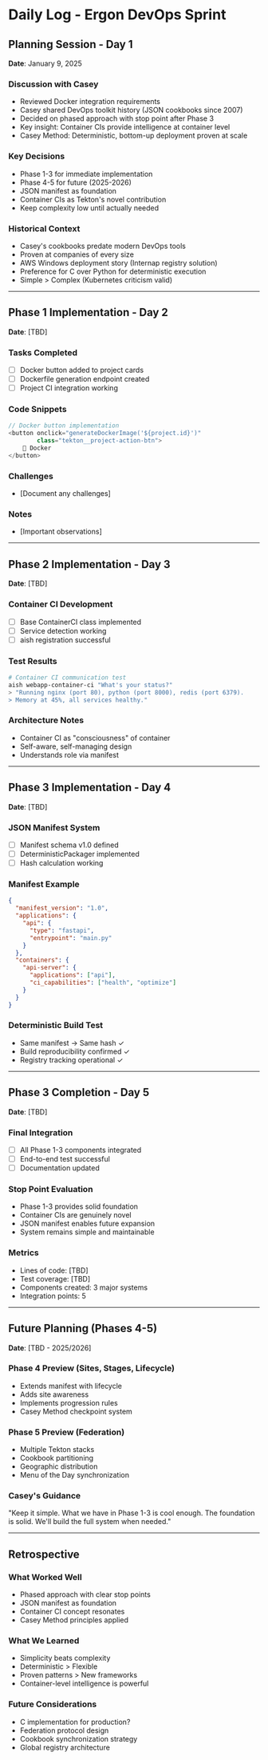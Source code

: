 # Daily Log - Ergon DevOps Sprint

## Planning Session - Day 1
**Date**: January 9, 2025

### Discussion with Casey
- Reviewed Docker integration requirements
- Casey shared DevOps toolkit history (JSON cookbooks since 2007)
- Decided on phased approach with stop point after Phase 3
- Key insight: Container CIs provide intelligence at container level
- Casey Method: Deterministic, bottom-up deployment proven at scale

### Key Decisions
- Phase 1-3 for immediate implementation
- Phase 4-5 for future (2025-2026)
- JSON manifest as foundation
- Container CIs as Tekton's novel contribution
- Keep complexity low until actually needed

### Historical Context
- Casey's cookbooks predate modern DevOps tools
- Proven at companies of every size
- AWS Windows deployment story (Internap registry solution)
- Preference for C over Python for deterministic execution
- Simple > Complex (Kubernetes criticism valid)

---

## Phase 1 Implementation - Day 2
**Date**: [TBD]

### Tasks Completed
- [ ] Docker button added to project cards
- [ ] Dockerfile generation endpoint created
- [ ] Project CI integration working

### Code Snippets
```javascript
// Docker button implementation
<button onclick="generateDockerImage('${project.id}')" 
        class="tekton__project-action-btn">
    🐳 Docker
</button>
```

### Challenges
- [Document any challenges]

### Notes
- [Important observations]

---

## Phase 2 Implementation - Day 3
**Date**: [TBD]

### Container CI Development
- [ ] Base ContainerCI class implemented
- [ ] Service detection working
- [ ] aish registration successful

### Test Results
```bash
# Container CI communication test
aish webapp-container-ci "What's your status?"
> "Running nginx (port 80), python (port 8000), redis (port 6379). 
> Memory at 45%, all services healthy."
```

### Architecture Notes
- Container CI as "consciousness" of container
- Self-aware, self-managing design
- Understands role via manifest

---

## Phase 3 Implementation - Day 4
**Date**: [TBD]

### JSON Manifest System
- [ ] Manifest schema v1.0 defined
- [ ] DeterministicPackager implemented
- [ ] Hash calculation working

### Manifest Example
```json
{
  "manifest_version": "1.0",
  "applications": {
    "api": {
      "type": "fastapi",
      "entrypoint": "main.py"
    }
  },
  "containers": {
    "api-server": {
      "applications": ["api"],
      "ci_capabilities": ["health", "optimize"]
    }
  }
}
```

### Deterministic Build Test
- Same manifest → Same hash ✓
- Build reproducibility confirmed ✓
- Registry tracking operational ✓

---

## Phase 3 Completion - Day 5
**Date**: [TBD]

### Final Integration
- [ ] All Phase 1-3 components integrated
- [ ] End-to-end test successful
- [ ] Documentation updated

### Stop Point Evaluation
- Phase 1-3 provides solid foundation
- Container CIs are genuinely novel
- JSON manifest enables future expansion
- System remains simple and maintainable

### Metrics
- Lines of code: [TBD]
- Test coverage: [TBD]
- Components created: 3 major systems
- Integration points: 5

---

## Future Planning (Phases 4-5)
**Date**: [TBD - 2025/2026]

### Phase 4 Preview (Sites, Stages, Lifecycle)
- Extends manifest with lifecycle
- Adds site awareness
- Implements progression rules
- Casey Method checkpoint system

### Phase 5 Preview (Federation)
- Multiple Tekton stacks
- Cookbook partitioning
- Geographic distribution
- Menu of the Day synchronization

### Casey's Guidance
"Keep it simple. What we have in Phase 1-3 is cool enough. 
The foundation is solid. We'll build the full system when needed."

---

## Retrospective

### What Worked Well
- Phased approach with clear stop points
- JSON manifest as foundation
- Container CI concept resonates
- Casey Method principles applied

### What We Learned
- Simplicity beats complexity
- Deterministic > Flexible
- Proven patterns > New frameworks
- Container-level intelligence is powerful

### Future Considerations
- C implementation for production?
- Federation protocol design
- Cookbook synchronization strategy
- Global registry architecture